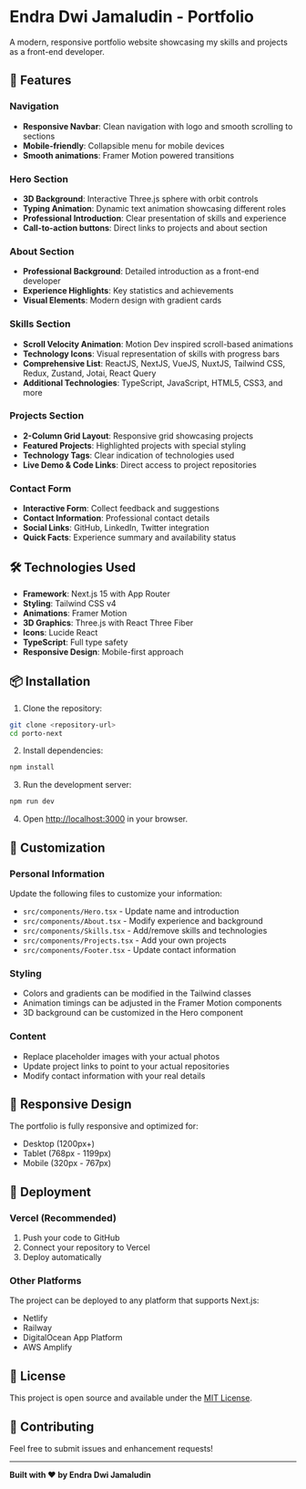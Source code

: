 # Endra Dwi Jamaludin - Portfolio

A modern, responsive portfolio website showcasing my skills and projects as a front-end developer.

## 🚀 Features

### Navigation
- **Responsive Navbar**: Clean navigation with logo and smooth scrolling to sections
- **Mobile-friendly**: Collapsible menu for mobile devices
- **Smooth animations**: Framer Motion powered transitions

### Hero Section
- **3D Background**: Interactive Three.js sphere with orbit controls
- **Typing Animation**: Dynamic text animation showcasing different roles
- **Professional Introduction**: Clear presentation of skills and experience
- **Call-to-action buttons**: Direct links to projects and about section

### About Section
- **Professional Background**: Detailed introduction as a front-end developer
- **Experience Highlights**: Key statistics and achievements
- **Visual Elements**: Modern design with gradient cards

### Skills Section
- **Scroll Velocity Animation**: Motion Dev inspired scroll-based animations
- **Technology Icons**: Visual representation of skills with progress bars
- **Comprehensive List**: ReactJS, NextJS, VueJS, NuxtJS, Tailwind CSS, Redux, Zustand, Jotai, React Query
- **Additional Technologies**: TypeScript, JavaScript, HTML5, CSS3, and more

### Projects Section
- **2-Column Grid Layout**: Responsive grid showcasing projects
- **Featured Projects**: Highlighted projects with special styling
- **Technology Tags**: Clear indication of technologies used
- **Live Demo & Code Links**: Direct access to project repositories

### Contact Form
- **Interactive Form**: Collect feedback and suggestions
- **Contact Information**: Professional contact details
- **Social Links**: GitHub, LinkedIn, Twitter integration
- **Quick Facts**: Experience summary and availability status

## 🛠️ Technologies Used

- **Framework**: Next.js 15 with App Router
- **Styling**: Tailwind CSS v4
- **Animations**: Framer Motion
- **3D Graphics**: Three.js with React Three Fiber
- **Icons**: Lucide React
- **TypeScript**: Full type safety
- **Responsive Design**: Mobile-first approach

## 📦 Installation

1. Clone the repository:
```bash
git clone <repository-url>
cd porto-next
```

2. Install dependencies:
```bash
npm install
```

3. Run the development server:
```bash
npm run dev
```

4. Open [http://localhost:3000](http://localhost:3000) in your browser.

## 🎨 Customization

### Personal Information
Update the following files to customize your information:
- `src/components/Hero.tsx` - Update name and introduction
- `src/components/About.tsx` - Modify experience and background
- `src/components/Skills.tsx` - Add/remove skills and technologies
- `src/components/Projects.tsx` - Add your own projects
- `src/components/Footer.tsx` - Update contact information

### Styling
- Colors and gradients can be modified in the Tailwind classes
- Animation timings can be adjusted in the Framer Motion components
- 3D background can be customized in the Hero component

### Content
- Replace placeholder images with your actual photos
- Update project links to point to your actual repositories
- Modify contact information with your real details

## 📱 Responsive Design

The portfolio is fully responsive and optimized for:
- Desktop (1200px+)
- Tablet (768px - 1199px)
- Mobile (320px - 767px)

## 🚀 Deployment

### Vercel (Recommended)
1. Push your code to GitHub
2. Connect your repository to Vercel
3. Deploy automatically

### Other Platforms
The project can be deployed to any platform that supports Next.js:
- Netlify
- Railway
- DigitalOcean App Platform
- AWS Amplify

## 📄 License

This project is open source and available under the [MIT License](LICENSE).

## 🤝 Contributing

Feel free to submit issues and enhancement requests!

---

**Built with ❤️ by Endra Dwi Jamaludin**
